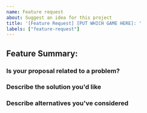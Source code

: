 ```yaml
---
name: Feature request 
about: Suggest an idea for this project 
title: '[Feature Request] [PUT WHICH GAME HERE]: '
labels: ["feature-request"]
---
```

<!-- Write **BELOW** The Headers and **ABOVE** The comments else it may not be viewable -->

## Feature Summary:

<!-- Briefly explain what your cool new idea is for the project in just a few basic scentences!-->

### Is your proposal related to a problem?

<!--Provide a clear and concise description of what the problem is. For example, "Loading save files is very slow..."-->

### Describe the solution you'd like

<!--Provide a clear and concise description of what you want to happen. For example, "Can we implement save states to load the game faster?"-->

### Describe alternatives you've considered

<!--Do you have any alternative ideas on how you'd like to see the feature implemented or have the current behavior improved?-->